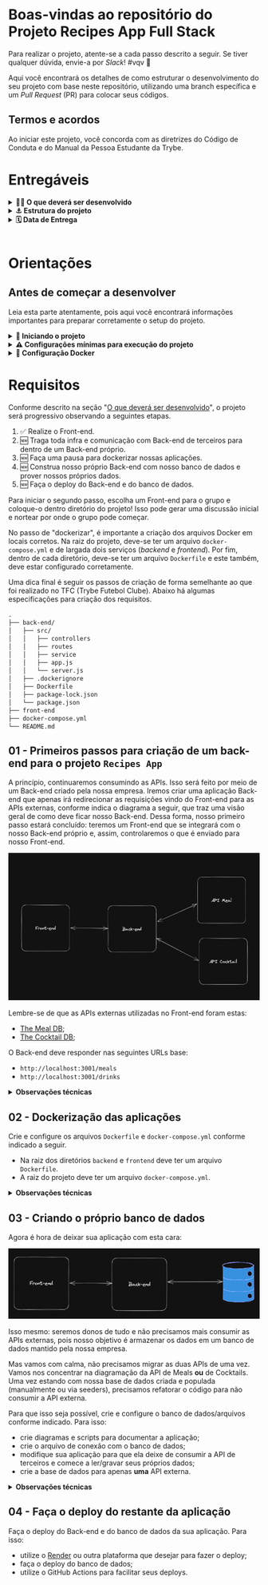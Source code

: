 # Boas-vindas ao repositório do Projeto Recipes App Full Stack

Para realizar o projeto, atente-se a cada passo descrito a seguir. Se tiver qualquer dúvida, envie-a por _Slack_! #vqv 🚀

Aqui você encontrará os detalhes de como estruturar o desenvolvimento do seu projeto com base neste repositório, utilizando uma branch específica e um _Pull Request_ (PR) para colocar seus códigos.

## Termos e acordos

Ao iniciar este projeto, você concorda com as diretrizes do Código de Conduta e do Manual da Pessoa Estudante da Trybe.

# Entregáveis

<details id="desenvolvido">
  <summary><strong>👨‍💻 O que deverá ser desenvolvido</strong></summary>

Nesta aplicação, seu grupo será responsável por criar um Back-end e integrá-lo ao front-end do projeto App de Receitas 🍽.

Este projeto não é apenas sobre codar, explorando toda sua habilidade e de seu grupo em _hard skills_, mas também é sobre trabalhar em equipe, realizar discussões, fazer escolhas, estudar novas tecnologias, aprender e se divertir muito!

---

#### App de Receitas versão Back-end

> _Como será que deve ser feito o Back-end daquela aplicação que desenvolvemos no final do módulo de Front-end (nosso querido Recipes App)!?🤔_

Pois é, nosso app de receitas cresceu 🤩!!! Agora precisamos investir nele e prover nossos próprios dados, pois estamos consumindo APIs externas que os detém.

Em aproximadamente três meses, nosso app teve um crescimento exponencial! Isso nos gerou mais receita e também mais problemas 🥲. Hoje em dia, temos alguns gargalos e muito do que queremos, se quisermos algo personalizado, terá um custo mais elevado. Diante disso, decidimos contratar seu time para continuar desenvolvendo a aplicação seguindo as etapas a seguir.

- Nosso app não pode parar, pois tempo é dinheiro!!! Portanto, para iniciar, vamos apenas trazer todas as requisições a APIs de terceiros para dentro da nossa infra! Com isso, nosso Front-end já pode conversar com nosso Back-end sem mudanças bruscas;
  - Para fazer isso, várias discussões precisam ser encaminhadas e decisões precisam ser tomadas pelo seu grupo! Algumas delas podem ser: _Qual arquitetura usaremos? Em Qual linguagem de programação escreveremos nossa API? Quais tecnologias usaremos no Back-end? O que cada pessoa do time fará?_

- Em um segundo momento, precisaremos nos desligar das APIs de terceiros e prover nossos próprios dados! Agora precisamos modelar nosso banco e fazer nossa API ter conhecimento sobre ele.
  - Aqui temos mais um monte de discussões: _Qual tipo de banco de dados usar (relacional ou não relacional)? Qual banco usar (MongoDB, MySQL, Cassandra, PostgreSQL...)?_

- Ao final, precisamos fazer o deploy de nossa API, correto!? Então bora realizar mais essa atividade dentro do nosso processo de criar uma aplicação full stack 🚀

  <br />
</details>

<details>
<summary><strong> ⚓ Estrutura do projeto</strong></summary><br />

O projeto é composto por 4 entidades importantes em sua estrutura:

1️⃣ **Docker**

- O `docker-compose` tem a responsabilidade de unir todos os serviços conteinerizados (Back-end, Front-end e database) e subir o projeto completo com o comando: `docker-compose up -d`;
- Você **deve** iniciar configurando os arquivos `Dockerfile` corretamente, nas raízes do diretório `front-end` e `back-end`.
- Depois, **deve** configurar o arquivo `docker-compose` corretamente, na raiz do projeto, para então inicializar a aplicação.

2️⃣ **Back-end**
 - Será o ambiente em que você realizará a maior parte das implementações exigidas.
 - Deve rodar na porta `3001`, pois o Front-end faz requisições para ele nessa porta por padrão.
 - Sua aplicação deve ser inicializada a partir do arquivo `/backend/src/server.ts`.


3️⃣ **Front-end**
  - O Front-end vocês já fizeram, não é necessário realizar grandes modificações nele. A única exceção será o arquivo Dockerfile que precisará ser configurado e o _fecth_ para a nova URL.
  - O Front-end **deve** se comunicar com o serviço de Back-end pela url `http://localhost:3001`, através dos endpoints que você deve construir nos requisitos.

4️⃣ **Banco de dados**
  - Tem o papel de fornecer dados para o serviço de _backend_.
  - Você **deve** configurar um container docker no arquivo do docker-compose através de um serviço definido como `db`.

  <br />
</details>

<details>
  <summary><strong>🗓 Data de Entrega</strong></summary>

- Este projeto é em grupo;
- Serão `4` dias de projeto;
- Data de entrega para avaliação do projeto: `20/02/2024 - 22:00h`.

  </details>
 <br />

# Orientações
## Antes de começar a desenvolver

Leia esta parte atentamente, pois aqui você encontrará informações importantes para preparar corretamente o setup do projeto.

<details>
  <summary><strong> 🔰 Iniciando o projeto</strong></summary><br />

- Clone o repositório `usando link SSH`

- Entre na pasta do repositório que você acabou de clonar;

- Crie uma branch no formato `main-group-x` onde `x` é o número ou nome do grupo;

- **Cada grupo terá uma branch específica** no formato `main-group-X`. Ex: `main-group-1`; `main-group-2`, `main-group-os-tres-mosqueteiros`; etc.;

- **Para entregar o seu projeto, você deverá criar um `Pull Request` base neste repositório no formato `[MAIN GROUP X] [BASE]`**. Seu `Pull Request` deve apontar da branch `main-group-X` para a branch `main`, que será sua PR principal, e deve agregar todo o trabalho do seu grupo para avaliação no final do desenvolvimento;

- **Cada feature/fix/etc... deve ser desenvolvida em uma nova branch**, cujo formato preferencialmente deve ser `main-group-X-<alteração>-<especificação>`. Ex: `main-group-1-feat-login-form`. Isso ajudará tanto o seu time quanto a equipe de instrução a localizar seus trabalhos no projeto;

- **No término do projeto, cada feature/fix/etc... deve ser mergeada _(preferencialmente via PR, com code review e aprovação de todo o grupo)_ com a branch principal do grupo**, na qual ocorrerá a avaliação. Ex: `main-group-1-feat-login-form` deve ser mergeado com `main-group-1`;

- **Cada PR deve, preferencialmente, ter um título no formato `[MAIN GROUP X] [CONTEXTO] [ALTERAÇÃO] [DESCRIÇÃO]`**. Ex: `[MAIN GROUP 1] [API] [FEAT] [LOGIN]`; `[MAIN GROUP 1] [FRONT] [FEAT] [LOGIN-FORM]`; etc. Isso ajudará tanto o seu time quanto a equipe de instrução a localizar seus trabalhos no projeto.

  > Lembre-se de que você pode consultar nosso conteúdo sobre [Git & GitHub](https://app.betrybe.com/learn/course/5e938f69-6e32-43b3-9685-c936530fd326/module/fc998c60-386e-46bc-83ca-4269beb17e17/section/fe827a71-3222-4b4d-a66f-ed98e09961af/day/35e03d5e-6341-4a8c-84d1-b4308b2887ef/lesson/573db55d-f451-455d-bdb5-66545668f436) e nosso [Blog - Git & GitHub](https://blog.betrybe.com/tecnologia/git-e-github/) sempre que precisar!


  <br />
</details>

<details>
  <summary><strong> ⚠️ Configurações mínimas para execução do projeto</strong></summary><br />

Na sua máquina, você deve ter:

- Sistema Operacional Distribuição Unix
- Node versão 16
- Docker
- Docker-compose versão >=1.29.2

➡️ O `node` deve ter versão igual ou superior à `16.14.0 LTS`:

- Para instalar o nvm, [acesse esse link](https://github.com/nvm-sh/nvm#installing-and-updating);
- Rode os comandos abaixo para instalar a versão correta do `node` e usá-la:
  - `nvm install 16.14 --lts`
  - `nvm use 16.14`
  - `nvm alias default 16.14`

➡️ O`docker-compose` deve ter versão igual ou superior à`ˆ1.29.2`:

- Use esse [link de referência para realizar a instalação corretamente no ubuntu](https://app.betrybe.com/learn/course/5e938f69-6e32-43b3-9685-c936530fd326/module/94d0e996-1827-4fbc-bc24-c99fb592925b/section/5987fa2d-0d04-45b2-9d91-1c2ffce09862/day/2f1a5c4d-74b1-488a-8d9b-408682c93724/lesson/b883b81d-21f6-4b60-aa62-8508f6017ea0);
- Acesse o [link da documentação oficial com passos para desinstalar](https://docs.docker.com/compose/install/#uninstallation) caso necessário.

➡️ O grupo deve escolher previamente o Recipe App de alguma pessoa integrante, para, a partir dele, continuar o Back-end.

  <br />
</details>

<details>
  <summary><strong>🐳 Configuração Docker</strong></summary>

⚠️ **Crie os arquivos dockerfile:**

- Os diretórios `frontend/` e `backend/`, devem possuir o arquivo `Dockerfile` configurado corretamente para a aplicação começar a rodar. Sem essa etapa concluída, o _docker-compose_ não funcionará.

⚠️ **Atenção:**

- Seu projeto **deve** conter um arquivo `docker-compose.yml` configurado com os serviços necessários;
- O arquivo `docker-compose.yml` também pode ser utilizado para executar a aplicação na sua máquina local;

  <br />
</details>

# Requisitos

Conforme descrito na seção "[O que deverá ser desenvolvido](#desenvolvido)", o projeto será progressivo observando a seguintes etapas.

1. ✅ Realize o Front-end.
2. 🆕 Traga toda infra e comunicação com Back-end de terceiros para dentro de um Back-end próprio.
3. 🆕 Faça uma pausa para dockerizar nossas aplicações.
4. 🆕 Construa nosso próprio Back-end com nosso banco de dados e prover nossos próprios dados.
5. 🆕 Faça o deploy do Back-end e do banco de dados.

Para iniciar o segundo passo, escolha um Front-end para o grupo e coloque-o dentro diretório do projeto! Isso pode gerar uma discussão inicial e nortear por onde o grupo pode começar.

No passo de "dockerizar", é importante a criação dos arquivos Docker em locais corretos. Na raiz do projeto, deve-se ter um arquivo `docker-compose.yml` e de largada dois serviços (_backend_ e _frontend_). Por fim, dentro de cada diretório, deve-se ter um arquivo `Dockerfile` e este também, deve estar configurado corretamente.

Uma dica final é seguir os passos de criação de forma semelhante ao que foi realizado no TFC (Trybe Futebol Clube). Abaixo há algumas especificações para criação dos requisitos.

```tree
.
├── back-end/
│   ├── src/
│   │   ├── controllers
│   │   ├── routes
│   │   ├── service
│   │   ├── app.js
│   │   └── server.js
│   ├── .dockerignore
│   ├── Dockerfile
│   ├── package-lock.json
│   └── package.json
├── front-end
├── docker-compose.yml
└── README.md
```

## 01 - Primeiros passos para criação de um back-end para o projeto `Recipes App`

A princípio, continuaremos consumindo as APIs. Isso será feito por meio de um Back-end criado pela nossa empresa. Iremos criar uma aplicação Back-end que apenas irá redirecionar as requisições vindo do Front-end para as APIs externas, conforme indica o diagrama a seguir, que traz uma visão geral de como deve ficar nosso Back-end. Dessa forma, nosso primeiro passo estará concluído: teremos um Front-end que se integrará com o nosso Back-end próprio e, assim, controlaremos o que é enviado para nosso Front-end.

![Back-end](./images/back-end-req-01.png)

Lembre-se de que as APIs externas utilizadas no Front-end foram estas:

- [The Meal DB](https://www.themealdb.com/api.php);
- [The Cocktail DB](https://www.thecocktaildb.com/api.php);

O Back-end deve responder nas seguintes URLs base:

- `http://localhost:3001/meals`
- `http://localhost:3001/drinks`

<details>
  <summary><strong>Observações técnicas</strong></summary>

- Os endpoints de _meals_ e _cocktail_, presentes na documentação da API, devem respeitar os **novos endpoints** descritos na tabela abaixo:

  | Descrição                        | Novo Endpoint no Back-end    | Meals | Cocktail |
  |----------------------------------|------------------------------|-------|----------|
  | Buscar todos os nomes            | /name?q=                     | ✅     | ✅        |
  | Buscar por um nome específico | /name?q=Arrabiata            | ✅     | ✅        |
  | Buscar por primeira letra        | /letter?q=a                  | ✅     | ✅        |
  | Buscar por item aleatório         | /random                      | ✅     | ✅        |
  | Buscar todas as categorias       | /categories                  | ✅     | ✅        |
  | Buscar todas as áreas            | /areas                       | ✅     |  X         |
  | Buscar todos os ingredientes     | /ingredients                 | ✅     | ✅        |
  | Buscar por um ingrediente        | /ingredient?q=chicken_breast | ✅     | ✅        |
  | Buscar por uma categoria          | /category?q=Seafood          | ✅     | ✅        |
  | Buscar por uma área              | /area?q=Canadian             | ✅     |  X         |

  > Esses _endpoints_ são parecidos com os que foram utilizados no projeto _Recipes App_, visto em Front-end. Eles podem ser verificados na documentação das API [The Meal DB](https://www.themealdb.com/api.php) e [The Cocktail DB](https://www.thecocktaildb.com/api.php).

  - O Back-end da aplicação deve estar dentro do diretório chamado `backend`.
  - Arquivos de configuração, como `package.json`, `Dockerfile`, `.dockerignore`, entre outros, devem ficar na raiz do diretório `backend`.
  - Estrutura de diretórios (`controllers`, `services` etc...) e arquivos como `app`, `server`, etc. devem ficar dentro do diretório `src` _(como demonstrado antes deste requisito)_.
  - O Front-end deve ter seu diretório denominado `frontend`.
  - Não há necessidade de alteração do Front-end.
  - Determine com seu grupo a melhor forma de criar os endpoints para reaproveitamento de código.

  <br />
</details>


## 02 - Dockerização das aplicações

Crie e configure os arquivos `Dockerfile` e `docker-compose.yml` conforme indicado a seguir.

- Na raiz dos diretórios `backend` e `frontend` deve ter um arquivo `Dockerfile`.
- A raiz do projeto deve ter um arquivo `docker-compose.yml`.

<details>
  <summary><strong>Observações técnicas</strong></summary>

- O projeto deve possuir dois arquivos `Dockerfile`, um na raiz do diretório `backend` e outro na raiz `frontend`;
- Nesse primeiro momento, o arquivo `docker-compose.yml` deve conter dois serviços: `backend` e `frontend`.
  - `backend` deve expor a porta 3001;
  - `frontend` deve expor a porta 3000;

  <br />
</details>

## 03 - Criando o próprio banco de dados

Agora é hora de deixar sua aplicação com esta cara:

![Back-end](./images/back-end-req-03.png)

Isso mesmo: seremos donos de tudo e não precisamos mais consumir as APIs externas, pois nosso objetivo é armazenar os dados em um banco de dados mantido pela nossa empresa.

Mas vamos com calma, não precisamos migrar as duas APIs de uma vez. Vamos nos concentrar na diagramação da API de Meals **ou** de Cocktails. Uma vez estando com nossa base de dados criada e populada (manualmente ou via seeders), precisamos refatorar o código para não consumir a API externa.

Para que isso seja possível, crie e configure o banco de dados/arquivos conforme indicado. Para isso:

- crie diagramas e scripts para documentar a aplicação;
- crie o arquivo de conexão com o banco de dados;
- modifique sua aplicação para que ela deixe de consumir a API de terceiros e comece a ler/gravar seus próprios dados;
- crie a base de dados para apenas **uma** API externa.

<details>
  <summary><strong>Observações técnicas</strong></summary>

  Agora é hora de prover nossos próprios dados e criar nosso bancos de dados. Para isso:

- diagrame o banco de dados;
- crie scripts de construção do banco de dados e de população do mesmo;
- crie o banco de dados proprietário da aplicação;
- dockerize seu banco de dados.

  <br />
</details>

## 04 - Faça o deploy do restante da aplicação

Faça o deploy do Back-end e do banco de dados da sua aplicação. Para isso:

- utilize o [Render](https://render.com/) ou outra plataforma que desejar para fazer o deploy;
- faça o deploy do banco de dados;
- utilize o GitHub Actions para facilitar seus deploys.
